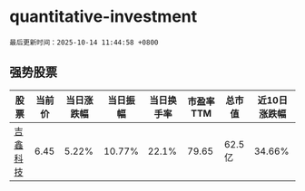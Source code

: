 # quantitative-investment

`最后更新时间：2025-10-14 11:44:58 +0800`

## 强势股票

|股票|当前价|当日涨跌幅|当日振幅|当日换手率|市盈率TTM|总市值|近10日涨跌幅|
|----|----|----|----|----|----|----|----|
|[吉鑫科技](https://xueqiu.com/S/SH601218)|6.45|5.22%|10.77%|22.1%|79.65|62.5亿|34.66%|
